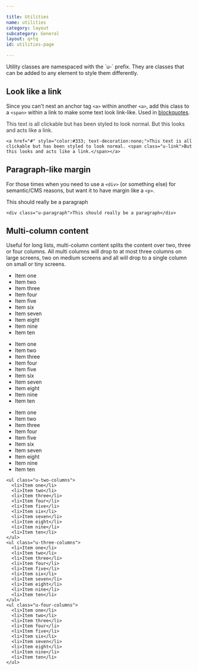 ```yaml
---

title: Utilities
name: utilities
category: layout
subcategory: General
layout: q+tq
id: utilities-page

---
```


<div class="lead"><p>Utility classes are namespaced with the `u-` prefix. They are classes that can be added to any element to style them differently.</p></div>

## Look like a link

Since you can't nest an anchor tag `<a>` within another `<a>`, add this class to a `<span>` within a link to make some text look link-like. Used in [blockquotes](../css-components/blockquotes.html).

<a href="#" style="color:#333; text-decoration:none;">This text is all clickable but has been styled to look normal. <span class="u-link">But this looks and acts like a link.</span></a>

```markup
<a href="#" style="color:#333; text-decoration:none;">This text is all clickable but has been styled to look normal. <span class="u-link">But this looks and acts like a link.</span></a>
```

## Paragraph-like margin

For those times when you need to use a `<div>` (or something else) for semantic/CMS reasons, but want it to have margin like a `<p>`.

<div class="u-paragraph">This should really be a paragraph</div>

```markup
<div class="u-paragraph">This should really be a paragraph</div>
```

## Multi-column content

Useful for long lists, multi-column content splits the content over two, three or four columns. All multi columns will drop to at most three columns on large screens, two on medium screens and all will drop to a single column on small or tiny screens.

<ul class="u-two-columns">
  <li>Item one</li>
  <li>Item two</li>
  <li>Item three</li>
  <li>Item four</li>
  <li>Item five</li>
  <li>Item six</li>
  <li>Item seven</li>
  <li>Item eight</li>
  <li>Item nine</li>
  <li>Item ten</li>
</ul>
<ul class="u-three-columns">
  <li>Item one</li>
  <li>Item two</li>
  <li>Item three</li>
  <li>Item four</li>
  <li>Item five</li>
  <li>Item six</li>
  <li>Item seven</li>
  <li>Item eight</li>
  <li>Item nine</li>
  <li>Item ten</li>
</ul>
<ul class="u-four-columns">
  <li>Item one</li>
  <li>Item two</li>
  <li>Item three</li>
  <li>Item four</li>
  <li>Item five</li>
  <li>Item six</li>
  <li>Item seven</li>
  <li>Item eight</li>
  <li>Item nine</li>
  <li>Item ten</li>
</ul>

```markup
<ul class="u-two-columns">
  <li>Item one</li>
  <li>Item two</li>
  <li>Item three</li>
  <li>Item four</li>
  <li>Item five</li>
  <li>Item six</li>
  <li>Item seven</li>
  <li>Item eight</li>
  <li>Item nine</li>
  <li>Item ten</li>
</ul>
<ul class="u-three-columns">
  <li>Item one</li>
  <li>Item two</li>
  <li>Item three</li>
  <li>Item four</li>
  <li>Item five</li>
  <li>Item six</li>
  <li>Item seven</li>
  <li>Item eight</li>
  <li>Item nine</li>
  <li>Item ten</li>
</ul>
<ul class="u-four-columns">
  <li>Item one</li>
  <li>Item two</li>
  <li>Item three</li>
  <li>Item four</li>
  <li>Item five</li>
  <li>Item six</li>
  <li>Item seven</li>
  <li>Item eight</li>
  <li>Item nine</li>
  <li>Item ten</li>
</ul>
```
